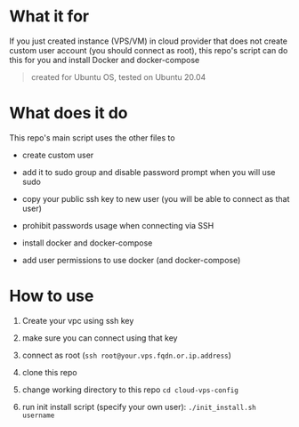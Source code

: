 # What it for

If you just created instance (VPS/VM) in cloud provider that does 
not create custom user account (you should connect as root), this 
repo's script can do this for you and install Docker and docker-compose

> created for Ubuntu OS, tested on Ubuntu 20.04

# What does it do

This repo's main script uses the other files to

- create custom user

- add it to sudo group and disable password prompt when you will use sudo

- copy your public ssh key to new user (you will be able to connect as that user)

- prohibit passwords usage when connecting via SSH

- install docker and docker-compose

- add user permissions to use docker (and docker-compose)

# How to use

1. Create your vpc using ssh key

1. make sure you can connect using that key

1. connect as root (`ssh root@your.vps.fqdn.or.ip.address`)

1. clone this repo

1. change working directory to this repo `cd cloud-vps-config`

1. run init install script (specify your own user): `./init_install.sh username`
